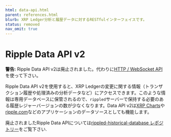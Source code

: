 ```yaml
---
html: data-api.html
parent: references.html
blurb: XRP Ledger分析と履歴データに対するRESTfulインターフェイスです。
status: removed
nav_omit: true
---
```

# Ripple Data API v2

**警告:** Ripple Data API v2は廃止されました。代わりに[HTTP / WebSocket API](http-websocket-apis.html)を使って下さい。

Ripple Data API v2を使用すると、XRP Ledgerの変更に関する情報（トランザクション履歴や処理済みの分析データなど）にアクセスできます。このような情報は専用データベースに保管されるので、`rippled`サーバーで保持する必要のある履歴レジャーバージョンの数が少なくなります。Data API v2は[XRP Charts](https://xrpcharts.ripple.com/)や[ripple.com](https://www.ripple.com)などのアプリケーションのデータソースとしても機能します。

廃止されましたRipple Data APIについては[rippled-historical-database レポジトリー](https://github.com/ripple/rippled-historical-database)をご覧下さい.
